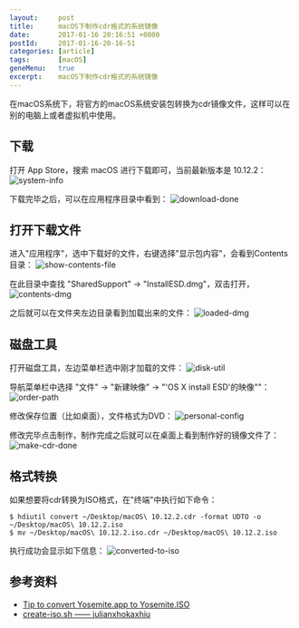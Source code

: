 ```yaml
---
layout:     post
title:      macOS下制作cdr格式的系统镜像
date:       2017-01-16 20:16:51 +0800
postId:     2017-01-16-20-16-51
categories: [article]
tags:       [macOS]
geneMenu:   true
excerpt:    macOS下制作cdr格式的系统镜像
---
```


在macOS系统下，将官方的macOS系统安装包转换为cdr镜像文件，这样可以在别的电脑上或者虚拟机中使用。

## 下载
打开 App Store，搜索 macOS 进行下载即可，当前最新版本是 10.12.2：
![system-info](/image/post/2017/01/16/20170116-00-system-info.png)

下载完毕之后，可以在应用程序目录中看到：
![download-done](/image/post/2017/01/16/20170116-01-download-done.png)

## 打开下载文件
进入"应用程序"，选中下载好的文件，右键选择"显示包内容"，会看到Contents目录：
![show-contents-file](/image/post/2017/01/16/20170116-02-show-contents-file.png)

在此目录中查找 "SharedSupport" -> "InstallESD.dmg"，双击打开，
![contents-dmg](/image/post/2017/01/16/20170116-03-contents-dmg.png)

之后就可以在文件夹左边目录看到加载出来的文件：
![loaded-dmg](/image/post/2017/01/16/20170116-04-loaded-dmg.png)

## 磁盘工具
打开磁盘工具，左边菜单栏选中刚才加载的文件：
![disk-util](/image/post/2017/01/16/20170116-05-disk-util.png)

导航菜单栏中选择 "文件" -> "新建映像" -> "'OS X install ESD'的映像""：
![order-path](/image/post/2017/01/16/20170116-06-order-path.png)

修改保存位置（比如桌面），文件格式为DVD：
![personal-config](/image/post/2017/01/16/20170116-07-personal-config.png)

修改完毕点击制作，制作完成之后就可以在桌面上看到制作好的镜像文件了：
![make-cdr-done](/image/post/2017/01/16/20170116-08-make-cdr-done.png)

## 格式转换
如果想要将cdr转换为ISO格式，在"终端"中执行如下命令：
```shell
$ hdiutil convert ~/Desktop/macOS\ 10.12.2.cdr -format UDTO -o ~/Desktop/macOS\ 10.12.2.iso
$ mv ~/Desktop/macOS\ 10.12.2.iso.cdr ~/Desktop/macOS\ 10.12.2.iso
```

执行成功会显示如下信息：
![converted-to-iso](/image/post/2017/01/16/20170116-09-converted-to-iso.png)

## 参考资料

* [Tip to convert Yosemite.app to Yosemite.ISO](http://macdrug.com/convert-yosemite-app-to-yosemite-iso/)
* [create-iso.sh —— julianxhokaxhiu](https://gist.github.com/julianxhokaxhiu/6ed6853f3223d0dd5fdffc4799b3a877)

